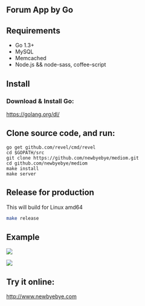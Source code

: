 ## Forum App by Go

## Requirements

- Go 1.3+
- MySQL
- Memcached
- Node.js && node-sass, coffee-script

## Install

### Download & Install Go:

https://golang.org/dl/

## Clone source code, and run:

```
go get github.com/revel/cmd/revel
cd $GOPATH/src
git clone https://github.com/newbyebye/mediom.git
cd github.com/newbyebye/mediom
make install
make server
```

## Release for production

This will build for Linux amd64

```bash
make release
```

## Example

![](https://ruby-china-files.b0.upaiyun.com/photo/2015/54b8a61176321df2ae0c8d170115ae3b.png)

![](https://ruby-china-files.b0.upaiyun.com/photo/2015/cdd04fae02d0b78a3cf523e6abf5b198.png)

## Try it online:

http://www.newbyebye.com
